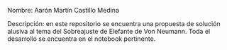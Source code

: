 Nombre: Aarón Martín Castillo Medina

Descripción: en este repositorio se encuentra una propuesta de solución alusiva al tema del Sobreajuste de Elefante de Von Neumann.
             Toda el desarrollo se encuentra en el notebook pertinente.
